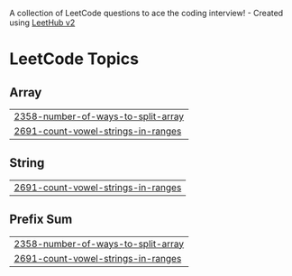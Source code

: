 A collection of LeetCode questions to ace the coding interview! - Created using [LeetHub v2](https://github.com/arunbhardwaj/LeetHub-2.0)
<!---LeetCode Topics Start-->
# LeetCode Topics
## Array
|  |
| ------- |
| [2358-number-of-ways-to-split-array](https://github.com/gokulanand05/leetcode-problems/tree/master/2358-number-of-ways-to-split-array) |
| [2691-count-vowel-strings-in-ranges](https://github.com/gokulanand05/leetcode-problems/tree/master/2691-count-vowel-strings-in-ranges) |
## String
|  |
| ------- |
| [2691-count-vowel-strings-in-ranges](https://github.com/gokulanand05/leetcode-problems/tree/master/2691-count-vowel-strings-in-ranges) |
## Prefix Sum
|  |
| ------- |
| [2358-number-of-ways-to-split-array](https://github.com/gokulanand05/leetcode-problems/tree/master/2358-number-of-ways-to-split-array) |
| [2691-count-vowel-strings-in-ranges](https://github.com/gokulanand05/leetcode-problems/tree/master/2691-count-vowel-strings-in-ranges) |
<!---LeetCode Topics End-->